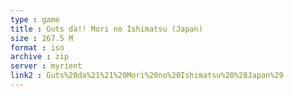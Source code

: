 ```yaml
---
type : game
title : Guts da!! Mori no Ishimatsu (Japan)
size : 267.5 M
format : iso
archive : zip
server : myrient
link2 : Guts%20da%21%21%20Mori%20no%20Ishimatsu%20%28Japan%29
---
```

